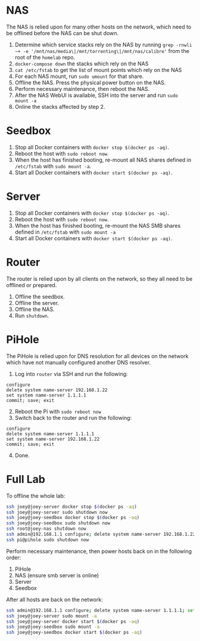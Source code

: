 # NAS
The NAS is relied upon for many other hosts on the network, which need to be offlined before the NAS can be shut down.
1. Determine which service stacks rely on the NAS by running `grep -rnwli ~+ -e '/mnt/nas/media\|/mnt/torrenting\|/mnt/nas/calibre'` from the root of the `homelab` repo.
2. `docker-compose down` the stacks which rely on the NAS
3. `cat /etc/fstab` to get the list of mount points which rely on the NAS
4. For each NAS mount, run `sudo umount` for that share.
5. Offline the NAS. Press the physical power button on the NAS.
6. Perform necessary maintenance, then reboot the NAS.
7. After the NAS WebUI is available, SSH into the server and run `sudo  mount -a`
8. Online the stacks affected by step 2.

# Seedbox
1. Stop all Docker containers with `docker stop $(docker ps -aq)`.
2. Reboot the host with `sudo reboot now`.
3. When the host has finished booting, re-mount all NAS shares defined in `/etc/fstab` with `sudo mount -a`.
4. Start all Docker containers with `docker start $(docker ps -aq)`.

# Server
1. Stop all Docker containers with `docker stop $(docker ps -aq)`.
2. Reboot the host with `sudo reboot now`.
3. When the host has finished booting, re-mount the NAS SMB shares defined in `/etc/fstab` with `sudo mount -a`
4. Start all Docker containers with `docker start $(docker ps -aq)`.

# Router
The router is relied upon by all clients on the network, so they all need to be offlined or prepared.
1. Offline the seedbox.
2. Offline the server.
3. Offline the NAS.
4. Run `shutdown`.

# PiHole
The PiHole is relied upon for DNS resolution for all devices on the network which have not manually configured another DNS resolver.
1. Log into `router` via SSH and run the following:
```
configure
delete system name-server 192.168.1.22
set system name-server 1.1.1.1
commit; save; exit
```
2. Reboot the Pi with `sudo reboot now`
3. Switch back to the router and run the following:
```
configure 
delete system name-server 1.1.1.1
set system name-server 192.168.1.22
commit; save; exit
```
4. Done.

# Full Lab
To offline the whole lab:

```sh
ssh joey@joey-server docker stop $(docker ps -aq)
ssh joey@joey-server sudo shutdown now
ssh joey@joey-seedbox docker stop $(docker ps -aq)
ssh joey@joey-seedbox sudo shutdown now
ssh root@joey-nas shutdown now
ssh admin@192.168.1.1 configure; delete system name-server 192.168.1.22; set system name-server 1.1.1.1; commit; save; exit
ssh pi@pihole sudo shutdown now
```

Perform necessary maintenance, then power hosts back on in the following order:

1. PiHole
2. NAS (ensure smb server is online)
3. Server
4. Seedbox

After all hosts are back on the network:

```sh
ssh admin@192.168.1.1 configure; delete system name-server 1.1.1.1; set system name-server 192.168.1.22; commit; save; exit
ssh joey@joey-server sudo mount -a
ssh joey@joey-server docker start $(docker ps -aq)
ssh joey@joey-seedbox sudo mount -a
ssh joey@joey-seedbox docker start $(docker ps -aq)
```